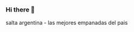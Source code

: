 ### Hi there 👋

<!--
**vale-mayonesa/vale-mayonesa** is a ✨ _special_ ✨ repository because its `README.md` (this file) appears on your GitHub profile.

Here are some ideas to get you started:

- 🔭 I’m currently working on editing
- 🌱 I’m currently learning multimedia art
- 👯 I’m looking to collaborate on art
- 🤔 I’m looking for help with programming
- 💬 Ask me about life
- 📫 How to reach me: valearamayo034@gmail.com
- 😄 Pronouns: she/her
- ⚡ Fun fact: i love cats
-->
salta argentina - las mejores empanadas del pais
